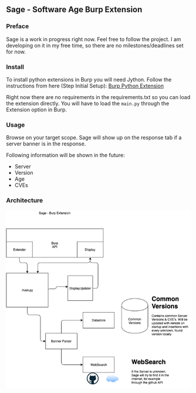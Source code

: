 ## Sage - Software Age Burp Extension
### Preface
Sage is a work in progress right now. Feel free to follow the project. I am developing on it in my free time, so there are no milestones/deadlines set for now.

### Install
To install python extensions in Burp you will need Jython. Follow the instructions from here (Step Initial Setup): [Burp Python Extension](https://laconicwolf.com/2018/04/13/burp-extension-python-tutorial/)

Right now there are no requirements in the requirements.txt so you can load the extension directly.
You will have to load the `main.py` through the Extension option in Burp.

### Usage
Browse on your target scope. Sage will show up on the response tab if a server banner is in the response.

Following information will be shown in the future:
- Server
- Version
- Age
- CVEs

### Architecture
![system schema](images/sage.png)
